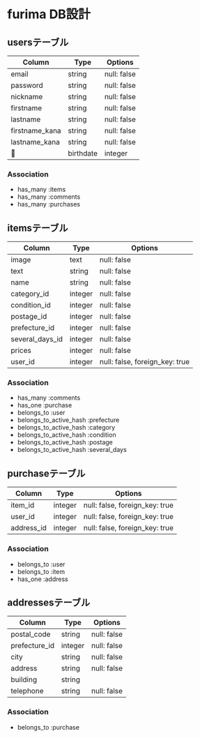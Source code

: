# furima DB設計

## usersテーブル
|Column|Type|Options|
|------|----|-------|
|email|string|null: false|
|password|string|null: false|
|nickname|string|null: false|
|firstname|string|null: false|
|lastname|string|null: false|
|firstname_kana|string|null: false|
|lastname_kana|string|null: false|
|birthdate|integer|null: false|
### Association
- has_many :items
- has_many :comments
- has_many :purchases

## itemsテーブル
|Column|Type|Options|
|------|----|-------|
|image|text|null: false|
|text|string|null: false|
|name|string|null: false|
|category_id|integer|null: false|
|condition_id|integer|null: false|
|postage_id|integer|null: false|
|prefecture_id|integer|null: false|
|several_days_id|integer|null: false|
|prices|integer|null: false|
|user_id|integer|null: false, foreign_key: true|
### Association
- has_many :comments
- has_one :purchase
- belongs_to :user
- belongs_to_active_hash :prefecture
- belongs_to_active_hash :category
- belongs_to_active_hash :condition
- belongs_to_active_hash :postage
- belongs_to_active_hash :several_days

## purchaseテーブル
|Column|Type|Options|
|------|----|-------|
|item_id|integer|null: false, foreign_key: true|
|user_id|integer|null: false, foreign_key: true|
|address_id|integer|null: false, foreign_key: true|
### Association
- belongs_to :user
- belongs_to :item
- has_one :address

## addressesテーブル
|Column|Type|Options|
|------|----|-------|
|postal_code|string|null: false|
|prefecture_id|integer|null: false|
|city|string|null: false|
|address|string|null: false|
|building|string||
|telephone|string|null: false|
### Association
- belongs_to :purchase
